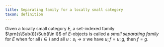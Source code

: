 ```yaml
---
title: Separating family for a locally small category
taxon: definition
---
```


Given a locally small category $E$, a set-indexed family
$\prn{s\Sub{i}}\Sub{i\in I}$ of $E$-objects is called a *small separating
family* for $E$ when for all $i\in I$ and all $u:s_i\to x$ we have
$u;f=u;g$, then $f=g$.
